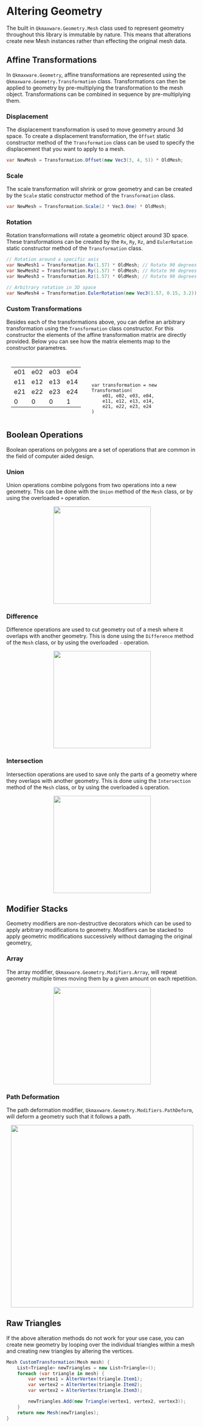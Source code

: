 # Altering Geometry
The built in  `Qkmaxware.Geometry.Mesh` class used to represent geometry throughout this library is immutable by nature. This means that alterations create new Mesh instances rather than effecting the original mesh data. 

## Affine Transformations
In `Qkmaxware.Geometry`, affine transformations are represented using the `Qkmaxware.Geometry.Transformation` class. Transformations can then be applied to geometry by pre-multiplying the transformation to the mesh object. Transformations can be combined in sequence by pre-multiplying them. 

### Displacement
The displacement transformation is used to move geometry around 3d space. To create a displacement transformation, the `Offset` static constructor method of the `Transformation` class can be used to specify the displacement that you want to apply to a mesh.

```cs
var NewMesh = Transformation.Offset(new Vec3(3, 4, 5)) * OldMesh;
```

### Scale
The scale transformation will shrink or grow geometry and can be created by the `Scale` static constructor method of the `Transformation` class.

```cs
var NewMesh = Transformation.Scale(2 * Vec3.One) * OldMesh;
```

### Rotation
Rotation transformations will rotate a geometric object around 3D space. These transformations can be created by the `Rx`, `Ry`, `Rz`, and `EulerRotation` static constructor method of the `Transformation` class. 

```cs
// Rotation around a specific axis
var NewMesh1 = Transformation.Rx(1.57) * OldMesh; // Rotate 90 degrees around the X axis
var NewMesh2 = Transformation.Ry(1.57) * OldMesh; // Rotate 90 degrees around the Y axis
var NewMesh3 = Transformation.Rz(1.57) * OldMesh; // Rotate 90 degrees around the Z axis

// Arbitrary rotation in 3D space
var NewMesh4 = Transformation.EulerRotation(new Vec3(1.57, 0.15, 3.2)) 
```

### Custom Transformations
Besides each of the transformations above, you can define an arbitrary transformation using the `Transformation` class constructor. For this constructor the elements of the affine transformation matrix are directly provided. Below you can see how the matrix elements map to the constructor parametres. 

<div style="width: 100%; display: block;">
    <div style="display: inline-block; margin: 12px;">
        <table>
            <tr>
                <td>e01</td> <td>e02</td> <td>e03</td> <td>e04</td>
            </tr>
            <tr>
                <td>e11</td> <td>e12</td> <td>e13</td> <td>e14</td>
            </tr>
            <tr>
                <td>e21</td> <td>e22</td> <td>e23</td> <td>e24</td>
            </tr>
            <tr>
                <td>0</td> <td>0</td> <td>0</td> <td>1</td>
            </tr>
        </table>
    </div>
    <div style="max-width: 50%; display: inline-block; margin: 12px;">
<code style="white-space: pre-wrap;">var transformation = new Transformation(
    e01, e02, e03, e04,
    e11, e12, e13, e14,
    e21, e22, e23, e24
)
</code>
    </div>
</div>

## Boolean Operations
Boolean operations on polygons are a set of operations that are common in the field of computer aided design. 

### Union
Union operations combine polygons from two operations into a new geometry. This can be done with the `Union` method of the `Mesh` class, or by using the overloaded `+` operation.

<div style="text-align: center">
    <img width="256" src="/Geometry/img/BooleanUnion.png"/>
</div>

### Difference
Difference operations are used to cut geometry out of a mesh where it overlaps with another geometry. This is done using the `Difference` method of the `Mesh` class, or by using the overloaded `-` operation.

<div style="text-align: center">
    <img width="256" src="/Geometry/img/BooleanDifference.png"/>
</div>


### Intersection
Intersection operations are used to save only the parts of a geometry where they overlaps with another geometry. This is done using the `Intersection` method of the `Mesh` class, or by using the overloaded `&` operation.

<div style="text-align: center">
    <img width="256" src="/Geometry/img/BooleanIntersection.png"/>
</div>

## Modifier Stacks
Geometry modifiers are non-destructive decorators which can be used to apply arbitrary modifications to geometry. Modifiers can be stacked to apply geometric modifications successively without damaging the original geometry,

### Array
The array modifier, `Qkmaxware.Geometry.Modifiers.Array`, will repeat geometry multiple times moving them by a given amount on each repetition.

<div style="text-align: center">
    <img width="256" src="/Geometry/img/ArrayModifier.png"/>
</div>

### Path Deformation
The path deformation modifier, `Qkmaxware.Geometry.Modifiers.PathDeform`, will deform a geometry such that it follows a path.

<div style="text-align: center">
    <img width="480" src="/Geometry/img/PathDeformModifier.png"/>
</div>

## Raw Triangles
If the above alteration methods do not work for your use case, you can create new geometry by looping over the individual triangles within a mesh and creating new triangles by altering the vertices. 

```cs
Mesh CustomTransformation(Mesh mesh) {
    List<Triangle> newTriangles = new List<Triangle>();
    foreach (var triangle in mesh) {
        var vertex1 = AlterVertex(triangle.Item1);
        var vertex2 = AlterVertex(triangle.Item2);
        var vertex2 = AlterVertex(triangle.Item3);

        newTriangles.Add(new Triangle(vertex1, vertex2, vertex3));
    }
    return new Mesh(newTriangles);
}
```